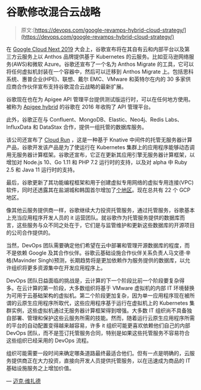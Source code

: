 # 谷歌修改混合云战略

> 原文:[https://devops.com/google-revamps-hybrid-cloud-strategy/](https://devops.com/google-revamps-hybrid-cloud-strategy/)

在 [Google Cloud Next 2019](https://cloud.withgoogle.com/next/sf) 大会上，谷歌宣布将在其自有云和内部平台以及第三方云服务上以 Anthos 品牌提供基于 Kubernetes 的云服务。比如亚马逊网络服务(AWS)和微软 Azure。谷歌还宣布了一个名为 Anthos Migrate 的工具，它可以将任何虚拟机封装在一个容器中，然后可以迁移到 Anthos Migrate 上。包括思科系统、惠普企业(HPE)、联想、戴尔 EMC、VMware 和英特尔在内的 30 多家供应商合作伙伴宣布支持谷歌混合云战略的最新扩展。

谷歌现在也在为 Apigee API 管理平台提供测试版运行时，可以在任何地方使用。被称为 [Apigee hybrid](https://cloud.google.com/blog/products/api-management/choose-your-own-environment-with-apigee-hybrid-api-management) 的谷歌在 2016 年收购了 API 管理平台。

此外，谷歌正在与 Confluent、MongoDB、Elastic、Neo4j、Redis Labs、InfluxData 和 DataStax 合作，提供一组托管的数据库服务。

该公司还宣布了 [Cloud Run](https://cloud.google.com/blog/products/serverless/announcing-cloud-run-the-newest-member-of-our-serverless-compute-stack) ，这是一种基于 Knative 中间件的托管无服务器计算产品，谷歌开发该产品是为了使运行在 Kubernetes 集群上的应用程序能够动态调用无服务器计算框架。谷歌还宣布，它正在更新其应用引擎无服务器计算框架，以增加对 Node.js 10、Go 1.11 和 PHP 7.2 运行时的支持，以及对 alpha 中 Ruby 2.5 和 Java 11 运行时的支持。

最后，谷歌更新了其功能编程框架和用于创建虚拟专用网络的虚拟专用连接(VPC)软件，同时还透露其在盐湖城和韩国首尔增加了[个地区](https://cloud.google.com/blog/topics/infrastructure/google-cloud-announces-new-regions-in-seoul-and-salt-lake-city)。现在总共有 22 个 GCP 地区。

像其他云服务提供商一样，谷歌继续大力投资托管服务，通过托管服务，谷歌基本上充当应用程序开发人员的 it 运营团队。就谷歌作为托管服务提供的数据库而言，这些服务与众不同之处在于，它们是与监管维护和更新这些数据库的开源项目的公司合作提供的。

当然，DevOps 团队需要确定他们希望在云中部署和管理开源数据库的程度，而不是依赖 Google 及其合作伙伴。谷歌云基础设施合作伙伴关系负责人马文德·辛格(Mavinder Singh)预测，长期趋势将是更加依赖作为服务提供的数据库，以允许组织将更多资源集中在开发应用程序上。

DevOps 团队日益面临的挑战是，云计算的下一个阶段比前一个阶段要复杂得多。在云计算的第一阶段，大多数组织将基于 VMware 虚拟机的内部 IT 环境替换为可用于云基础架构的虚拟机。第二个阶段更加复杂，因为单一应用程序现在被所谓的云原生应用程序所取代，这些应用程序基于运行在虚拟机上的 Kubernetes 集群实例，这些虚拟机通过无服务器计算框架得到增强。大多数 IT 组织尚不具备独自部署、管理和保护这些云服务所需的技能。然而，随着运行云原生应用程序所需的平台的自动配置变得越来越容易，许多 it 组织可能更喜欢依赖他们自己的内部 DevOps 团队，而不是签订托管服务合同，特别是如果这些托管服务不容易符合这些组织已经采用的 DevOps 流程。

组织可能需要一段时间来确定哪条道路最终最适合他们。但有一点是明确的，云服务提供商正在大力投资，直接向开发人员提供托管服务，以在迅速成为商品的 IT 基础设施服务之上增加价值。

— [迈克·维扎德](https://devops.com/author/mike-vizard/)
